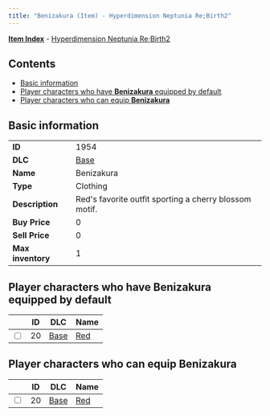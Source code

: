 ```yaml
---
title: "Benizakura (Item) - Hyperdimension Neptunia Re;Birth2"
---
```


[**Item Index**](/neptunia/rb2/item/index.html) - [Hyperdimension Neptunia Re;Birth2](/neptunia/rb2)

## Contents

- [Basic information](#basic-information)
- [Player characters who have **Benizakura** equipped by default](#player-characters-who-have-benizakura-equipped-by-default)
- [Player characters who can equip **Benizakura**](#player-characters-who-can-equip-benizakura)

## Basic information

|   |   |
| -- | -- |
| **ID** | 1954 |
| **DLC** | [Base](/neptunia/rb2/dlc/0-base.html) |
| **Name** | Benizakura |
| **Type** | Clothing |
| **Description** | Red's favorite outfit sporting a cherry blossom motif. |
| **Buy Price** | 0 |
| **Sell Price** | 0 |
| **Max inventory** | 1 |

## Player characters who have **Benizakura** equipped by default

|    | ID | DLC | Name |
| -- | -- | --- | ---- |
| <input type="checkbox" id="rb2-player-0-20" class="trackbox" /> | 20 | [Base](/neptunia/rb2/dlc/0-base.html) | [Red](/neptunia/rb2/player/0-20-red.html) |

## Player characters who can equip **Benizakura**

|    | ID | DLC | Name |
| -- | -- | --- | ---- |
| <input type="checkbox" id="rb2-player-0-20" class="trackbox" /> | 20 | [Base](/neptunia/rb2/dlc/0-base.html) | [Red](/neptunia/rb2/player/0-20-red.html) |